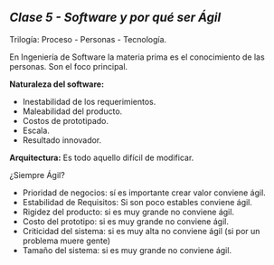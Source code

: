 ## _Clase 5 - Software y por qué ser Ágil_

Trilogía: Proceso - Personas - Tecnología. 

En Ingeniería de Software la materia prima es el conocimiento de las personas.
Son el foco principal.

**Naturaleza del software:**

 * Inestabilidad de los requerimientos.
 * Maleabilidad del producto.
 * Costos de prototipado.
 * Escala.
 * Resultado innovador.

**Arquitectura:** Es todo aquello difícil de modificar.

¿Siempre Ágil?

 * Prioridad de negocios: sí es importante crear valor conviene ágil.
 * Estabilidad de Requisitos: Si son poco estables conviene ágil.
 * Rigidez del producto: si es muy grande no conviene ágil.
 * Costo del prototipo: si es muy grande no conviene ágil.
 * Criticidad del sistema: si es muy alta no conviene ágil (si por un problema 
   muere gente)
 * Tamaño del sistema: si es muy grande no conviene ágil.